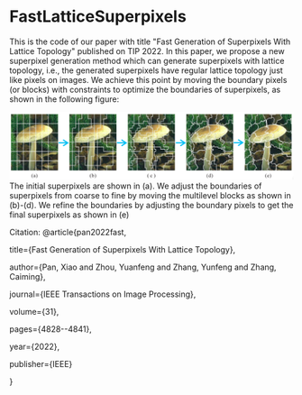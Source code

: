 # FastLatticeSuperpixels
This is the code of our paper with title "Fast Generation of Superpixels With Lattice Topology" published on TIP 2022.
In this paper, we propose a new superpixel generation method which can generate superpixels with lattice topology, i.e., the generated superpixels have regular lattice topology just like pixels on images. We achieve this point by moving the boundary pixels (or blocks) with constraints to optimize the boundaries of superpixels, as shown in the following figure:

![image](https://github.com/XiaoPanX/FastLatticeSuperpixels/blob/compute_laticce_spixels/pipeline.png)
The initial superpixels are shown in (a). We adjust the boundaries of superpixels from coarse to fine by moving the multilevel blocks as shown in (b)-(d). We refine the boundaries by adjusting the boundary pixels to get the final superpixels as shown in (e)

Citation:
@article{pan2022fast,

  title={Fast Generation of Superpixels With Lattice Topology},
  
  author={Pan, Xiao and Zhou, Yuanfeng and Zhang, Yunfeng and Zhang, Caiming},
  
  journal={IEEE Transactions on Image Processing},
  
  volume={31},
  
  pages={4828--4841},
  
  year={2022},
  
  publisher={IEEE}
  
}
